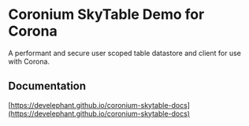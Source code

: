 # Coronium SkyTable Demo for Corona

A performant and secure user scoped table datastore and client for use with Corona.

## Documentation

[https://develephant.github.io/coronium-skytable-docs](https://develephant.github.io/coronium-skytable-docs)